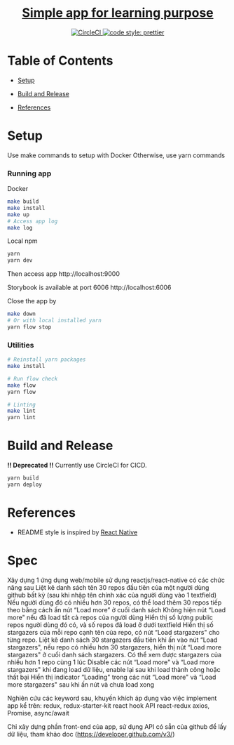 <h1 align="center">
  <a href="https://moonlight8978.github.io/">
    Simple app for learning purpose
  </a>
</h1>

<p align="center">
  <a href="https://circleci.com/gh/moonlight8978/test-react-1" >
    <img src="https://circleci.com/gh/moonlight8978/test-react-1.svg?style=svg" alt="CircleCI">
  </a>
  <a href="https://github.com/prettier/prettier">
    <img src="https://img.shields.io/badge/code_style-prettier-ff69b4.svg?style=flat-square" alt="code style: prettier">
  </a>
</p>

# Table of Contents

- [Setup](#setup)

- [Build and Release](#build-and-release)

- [References](#references)

# Setup

Use make commands to setup with Docker
Otherwise, use yarn commands

### Running app

Docker

```bash
make build
make install
make up
# Access app log
make log
```

Local npm

```bash
yarn
yarn dev
```

Then access app http://localhost:9000

Storybook is available at port 6006 http://localhost:6006

Close the app by

```bash
make down
# Or with local installed yarn
yarn flow stop
```

### Utilities

```bash
# Reinstall yarn packages
make install

# Run flow check
make flow
yarn flow

# Linting
make lint
yarn lint
```

# Build and Release

**!! Deprecated !!** Currently use CircleCI for CICD.

```bash
yarn build
yarn deploy
```

# References

- README style is inspired by [React Native](https://github.com/facebook/react-native/blob/master/README.md)

# Spec

Xây dựng 1 ứng dụng web/mobile sử dụng reactjs/react-native có các chức năng sau
Liệt kê danh sách tên 30 repos đầu tiên của một người dùng github bất kỳ (sau khi nhập tên chính xác của người dùng vào 1 textfield)
Nếu người dùng đó có nhiều hơn 30 repos, có thể load thêm 30 repos tiếp theo bằng cách ấn nút “Load more” ở cuối danh sách
Không hiện nút “Load more" nếu đã load tất cả repos của người dùng
Hiển thị số lượng public repos người dùng đó có, và số repos đã load ở dưới textfield
Hiển thị số stargazers của mỗi repo cạnh tên của repo, có nút “Load stargazers" cho từng repo.
Liệt kê danh sách 30 stargazers đầu tiên khi ấn vào nút “Load stargazers", nếu repo có nhiều hơn 30 stargazers, hiển thị nút “Load more stargazers" ở cuối danh sách stargazers.
Có thể xem được stargazers của nhiều hơn 1 repo cùng 1 lúc
Disable các nút “Load more" và “Load more stargazers" khi đang load dữ liệu, enable lại sau khi load thành công hoặc thất bại
Hiển thị indicator “Loading" trong các nút “Load more" và “Load more stargazers" sau khi ấn nút và chưa load xong

Nghiên cứu các keyword sau, khuyến khích áp dụng vào việc implement app kể trên:
redux, redux-starter-kit
react hook API
react-redux
axios, Promise, async/await

Chỉ xây dựng phần front-end của app, sử dụng API có sẵn của github để lấy dữ liệu, tham khảo doc (https://developer.github.com/v3/)
